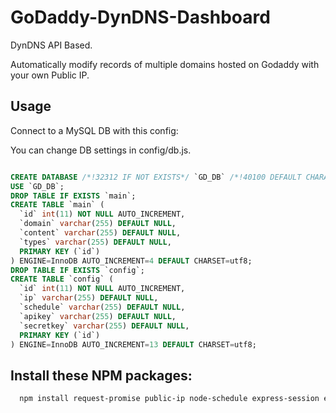 # GoDaddy-DynDNS-Dashboard

DynDNS API Based.

Automatically modify records of multiple domains hosted on Godaddy with your own Public IP.

## Usage

Connect to a MySQL DB with this config:

You can change DB settings in config/db.js.

```sql

CREATE DATABASE /*!32312 IF NOT EXISTS*/ `GD_DB` /*!40100 DEFAULT CHARACTER SET utf8mb4 */;
USE `GD_DB`;
DROP TABLE IF EXISTS `main`;
CREATE TABLE `main` (
  `id` int(11) NOT NULL AUTO_INCREMENT,
  `domain` varchar(255) DEFAULT NULL,
  `content` varchar(255) DEFAULT NULL,
  `types` varchar(255) DEFAULT NULL,
  PRIMARY KEY (`id`)
) ENGINE=InnoDB AUTO_INCREMENT=4 DEFAULT CHARSET=utf8;
DROP TABLE IF EXISTS `config`;
CREATE TABLE `config` (
  `id` int(11) NOT NULL AUTO_INCREMENT,
  `ip` varchar(255) DEFAULT NULL,
  `schedule` varchar(255) DEFAULT NULL,
  `apikey` varchar(255) DEFAULT NULL,
  `secretkey` varchar(255) DEFAULT NULL,
  PRIMARY KEY (`id`)
) ENGINE=InnoDB AUTO_INCREMENT=13 DEFAULT CHARSET=utf8;

```

## Install these NPM packages:

```bash
  npm install request-promise public-ip node-schedule express-session express mysql ejs --save
```
